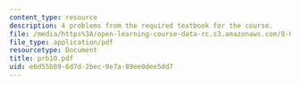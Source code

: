 ```yaml
---
content_type: resource
description: 4 problems from the required textbook for the course.
file: /media/https%3A/open-learning-course-data-rc.s3.amazonaws.com/8-08-statistical-physics-ii-spring-2005/e6d55b896d7d2bec9e7a89ee0dee5dd7_prb10.pdf
file_type: application/pdf
resourcetype: Document
title: prb10.pdf
uid: e6d55b89-6d7d-2bec-9e7a-89ee0dee5dd7
---
```

